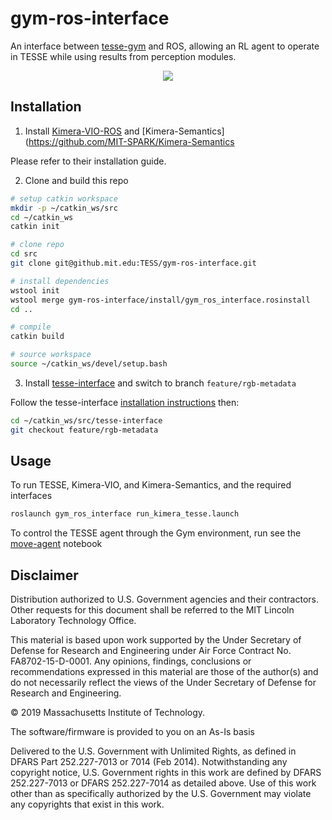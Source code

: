 # gym-ros-interface

An interface between [tesse-gym](https://github.mit.edu/TESS/tesse-gym) and ROS, allowing an RL agent to operate in TESSE while using results from perception modules.

<div align="center">
  <img src="docs/tesse_kimera_gym_2.gif">
</div>

## Installation
1. Install [Kimera-VIO-ROS](https://github.com/MIT-SPARK/Kimera-VIO-ROS) and [Kimera-Semantics](https://github.com/MIT-SPARK/Kimera-Semantics

Please refer to their installation guide.

2. Clone and build this repo

```sh
# setup catkin workspace
mkdir -p ~/catkin_ws/src
cd ~/catkin_ws
catkin init

# clone repo
cd src
git clone git@github.mit.edu:TESS/gym-ros-interface.git

# install dependencies
wstool init
wstool merge gym-ros-interface/install/gym_ros_interface.rosinstall 
cd ..

# compile
catkin build

# source workspace
source ~/catkin_ws/devel/setup.bash
```

3. Install [tesse-interface](https://github.mit.edu/TESS/tesse-interface/tree/feature/rgb-metadata) and switch to branch `feature/rgb-metadata`

Follow the tesse-interface [installation instructions](https://github.mit.edu/TESS/tesse-interface) then:

```sh
cd ~/catkin_ws/src/tesse-interface
git checkout feature/rgb-metadata 
```

## Usage

To run TESSE, Kimera-VIO, and Kimera-Semantics, and the required interfaces 

```sh
roslaunch gym_ros_interface run_kimera_tesse.launch
```

To control the TESSE agent through the Gym environment, run see the [move-agent](https://github.mit.edu/TESS/gym-ros-interface/blob/feature/unified-launch/notebooks/move-agent.ipynb) notebook

## Disclaimer

Distribution authorized to U.S. Government agencies and their contractors. Other requests for this document shall be referred to the MIT Lincoln Laboratory Technology Office.

This material is based upon work supported by the Under Secretary of Defense for Research and Engineering under Air Force Contract No. FA8702-15-D-0001. Any opinions, findings, conclusions or recommendations expressed in this material are those of the author(s) and do not necessarily reflect the views of the Under Secretary of Defense for Research and Engineering.

© 2019 Massachusetts Institute of Technology.

The software/firmware is provided to you on an As-Is basis

Delivered to the U.S. Government with Unlimited Rights, as defined in DFARS Part 252.227-7013 or 7014 (Feb 2014). Notwithstanding any copyright notice, U.S. Government rights in this work are defined by DFARS 252.227-7013 or DFARS 252.227-7014 as detailed above. Use of this work other than as specifically authorized by the U.S. Government may violate any copyrights that exist in this work.
